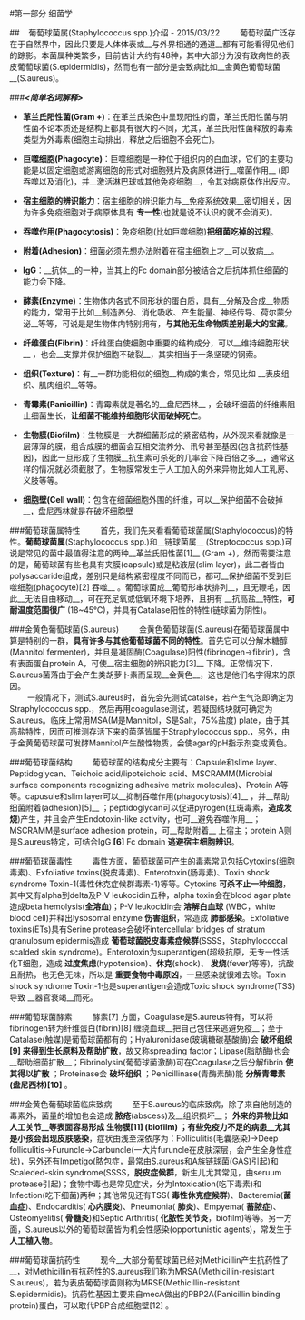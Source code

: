#第一部分 细菌学

##&nbsp;&nbsp;&nbsp;&nbsp;葡萄球菌属(Staphylococcus spp.)介绍 - 2015/03/22
&nbsp;&nbsp;&nbsp;&nbsp;&nbsp;&nbsp;&nbsp;&nbsp;葡萄球菌广泛存在于自然界中，因此只要是人体体表或__与外界相通的通道__都有可能看得见他们的踪影。本菌属种类繁多，目前估计大约有48种，其中大部分为没有致病性的表皮葡萄球菌(S.epidermidis)，然而也有一部分是会致病比如__金黄色葡萄球菌__(S.aureus)。

###___<简单名词解释>___
- __革兰氏阳性菌(Gram +)__：在革兰氏染色中呈现阳性的菌，革兰氏阳性菌与阴性菌不论本质还是结构上都具有很大的不同，尤其，革兰氏阳性菌释放的毒素类型为外毒素(细胞主动排出，释放之后细胞不会死亡)。  

- __巨噬细胞(Phagocyte)__：巨噬细胞是一种位于组织内的白血球，它们的主要功能是以固定细胞或游离细胞的形式对细胞残片及病原体进行__噬菌作用__ (即吞噬以及消化)，并__激活淋巴球或其他免疫细胞__，令其对病原体作出反应。  

- __宿主细胞的辨识能力__：宿主细胞的辨识能力与__免疫系统效果__密切相关，因为许多免疫细胞对于病原体具有 __专一性__(也就是说不认识的就不会消灭)。  

- __吞噬作用(Phagocytosis)__：免疫细胞(比如巨噬细胞)__把细菌吃掉的过程__。  

- __附着(Adhesion)__：细菌必须先想办法附着在宿主细胞上才__可以致病__。  

- __IgG__：__抗体__的一种，当其上的Fc domain部分被结合之后抗体抓住细菌的能力会下降。  

- __酵素(Enzyme)__：生物体内各式不同形状的蛋白质，具有__分解及合成__物质的能力，常用于比如__制造养分、消化吸收、产生能量、神经传导、荷尔蒙分泌__等等，可说是是生物体内特别拥有，__与其他无生命物质差别最大的宝藏__。  

- __纤维蛋白(Fibrin)__：纤维蛋白使细胞中重要的结构成分，可以__维持细胞形状__ ，也会__支撑并保护细胞不破裂__，其实相当于一条坚硬的钢索。  

- __组织(Texture)__：有__一群功能相似的细胞__构成的集合，常见比如 __表皮组织、肌肉组织__等等。  

- __青霉素(Panicillin)__：青霉素就是著名的__盘尼西林__ ，会破坏细菌的纤维素阻止细菌生长，__让细菌不能维持细胞形状而破掉死亡__。  

- __生物膜(Biofilm)__：生物膜是一大群细菌形成的紧密结构，从外观来看就像是一层薄薄的膜，组合成膜的细菌会互相交流养分、讯号甚至基因(包含抗药性基因)，因此一旦形成了生物膜__抗生素可杀死的几率会下降百倍之多__，通常这样的情况就必须截肢了。生物膜常发生于人工加入的外来异物比如人工乳房、义肢等等。  

- __细胞壁(Cell wall)__：包含在细菌细胞外围的纤维，可以__保护细菌不会破掉__，盘尼西林就是在破坏细胞壁

###葡萄球菌属特性
&nbsp;&nbsp;&nbsp;&nbsp;&nbsp;&nbsp;&nbsp;&nbsp;首先，我们先来看看葡萄球菌属(Staphylococcus)的特性。__葡萄球菌属__(Staphylococcus spp.)和__链球菌属__ (Streptococcus spp.)可说是常见的菌中最值得注意的两种__革兰氏阳性菌[1]__ (Gram +)，然而需要注意的是，葡萄球菌有些也具有夹膜(capsule)或是粘液层(slim layer)，此二者皆由polysaccaride组成，差别只是结构紧密程度不同而已，都可__保护细菌不受到巨噬细胞(phagocyte)[2] 吞噬__ 。葡萄球菌成__葡萄形串状排列__，且无鞭毛，因此__无法自由移动__，可在充足氧或低氧环境下培养，且拥有 __抗高盐__特性，__可耐温度范围很广__ (18~45℃)，并具有Catalase阳性的特性(链球菌为阴性)。

###金黄色葡萄球菌(S.aureus)
&nbsp;&nbsp;&nbsp;&nbsp;&nbsp;&nbsp;&nbsp;&nbsp;金黄色葡萄球菌(S.aureus)在葡萄球菌属中算是特别的一群，__具有许多与其他葡萄球菌不同的特性__。首先它可以分解木糖醇(Mannitol fermenter)，并且是凝固酶(Coagulase)阳性(fibrinogen->fibrin)，含有表面蛋白protein A，可使__宿主细胞的辨识能力[3]__ 下降。正常情况下，S.aureus菌落由于会产生类胡萝卜素而呈现__金黄色__，这也是他们名字得来的原因。  
&nbsp;&nbsp;&nbsp;&nbsp;&nbsp;&nbsp;&nbsp;&nbsp;一般情况下，测试S.aureus时，首先会先测试catalse，若产生气泡即确定为Straphylococcus spp.，然后再用coagulase测试，若凝固结块就可确定为S.aureus。临床上常用MSA(M是Mannitol，S是Salt，75%盐度) plate，由于其高盐特性，因而可推测存活下来的菌落皆属于Straphylococcus spp.，另外，由于金黄葡萄球菌可发酵Mannitol产生酸性物质，会使agar的pH指示剂变成黄色。

###葡萄球菌结构
&nbsp;&nbsp;&nbsp;&nbsp;&nbsp;&nbsp;&nbsp;&nbsp;葡萄球菌的结构成分主要有：Capsule和slime layer、Peptidoglycan、Teichoic acid/lipoteichoic acid、MSCRAMM(Microbial surface components recognizing adhesive matrix molecules)、Protein A等等。capusule和slim layer可以__抑制吞噬作用(phagocytosis)[4]__ ，并__帮助细菌附着(adhesion)[5]__ ；peptidoglycan可以促进pyrogen(红斑毒素，__造成发烧__)产生，并且会产生Endotoxin-like activity，也可__避免吞噬作用__；MSCRAMM是surface adhesion protein，可__帮助附着__ 上宿主；protein A则是S.aureus特定，可结合IgG __[6]__ Fc domain __逃避宿主细胞辨识__。

###葡萄球菌毒性
&nbsp;&nbsp;&nbsp;&nbsp;&nbsp;&nbsp;&nbsp;&nbsp;毒性方面，葡萄球菌可产生的毒素常见包括Cytoxins(细胞毒素)、Exfoliative toxins(脱皮毒素)、Enterotoxin(肠毒素)、Toxin shock syndrome Toxin-1(毒性休克症候群毒素-1)等等。Cytoxins __可杀不止一种细胞__，其中又有alpha到delta及P-V leukocidin五种，alpha toxin会在blood agar plate造成beta hemolysis(__全溶血__)；P-V leukocidin会 __溶解白血球__ (WBC，white blood cell)并释出lysosomal enzyme __伤害组织__，常造成  __肺部感染__。Exfoliative toxins(ETs)具有Serine protease会破坏intercellular bridges of stratum granulosum epidermis造成 __葡萄球菌脱皮毒素症候群__(SSSS，Staphylococcal scalded skin syndrome)。Enterotoxin为superantigen(超级抗原，无专一性活化T细胞，造成 __过度焦虑__(hypotension)、__休克__(shock)、 __发烧__(fever)等等)，抗酸且耐热，也无色无味，所以是 __重要食物中毒原凶__，一旦感染就很难去除。Toxin shock syndrome Toxin-1也是superantigen会造成Toxic shock syndrome(TSS)导致 __器官衰竭__而死。

###葡萄球菌酵素
&nbsp;&nbsp;&nbsp;&nbsp;&nbsp;&nbsp;&nbsp;&nbsp;酵素[7] 方面，Coagulase是S.aureus特有，可以将fibrinogen转为纤维蛋白(fibrin)[8] 缠绕血球__把自己包住来逃避免疫__；至于Catalase(触媒)是葡萄球菌都有的；Hyaluronidase(玻璃糖碳基酸酶)会 __破坏组织[9] 来得到生长原料及帮助扩散__，故又称spreading factor；Lipase(脂肪酶)也会__帮助细菌扩散__；Fibrinolysin(葡萄球菌激酶)可在Coagulase之后分解fibrin __使其得以扩散__ ；Proteinase会  __破坏组织__ ；Penicillinase(青酶素酶)能 __分解青霉素(盘尼西林)[10]__ 。

###金黄色葡萄球菌临床致病
&nbsp;&nbsp;&nbsp;&nbsp;&nbsp;&nbsp;&nbsp;&nbsp;至于S.aureus的临床致病，除了来自他制造的毒素外，菌量的增加也会造成 __脓疮__(abscess)及__组织损坏__； __外来的异物比如人工关节__等表面容易形成 __生物膜[11]__ (biofilm) ；有些免疫力不足的病患__尤其是小孩会出现皮肤感染__，症状由浅至深依序为：Folliculitis(毛囊感染)->Deep folliculitis->Furuncle->Carbuncle(一大片furuncle在皮肤深层，会产生全身性症状)，另外还有Impetigo(脓包症，最常由S.aureus和A族链球菌(GAS)引起)和Scaleded-skin syndrome(SSSS，__脱皮症候群__，新生儿尤其常见，由seruum protease引起)；食物中毒也是常见症状，分为Intoxication(吃下毒素)和Infection(吃下细菌)两种；其他常见还有TSS( __毒性休克症候群__)、Bacteremia(__菌血症__)、Endocarditis( __心内膜炎__)、Pneumonia( __肺炎__)、Empyema( __蓄脓症__)、Osteomyelitis( __骨髓炎__)和Septic Arthritis( __化脓性关节炎__，biofilm)等等。另一方面，S.aureus以外的葡萄球菌皆为机会性感染(opportunistic agents)，常发生于 __人工植入物__。

###葡萄球菌抗药性
&nbsp;&nbsp;&nbsp;&nbsp;&nbsp;&nbsp;&nbsp;&nbsp;现今__大部分葡萄球菌已经对Methicillin产生抗药性了__，对Methicillin有抗药性的S.aureus我们称为MRSA(Methicillin-resistant S.aureus)，若为表皮葡萄球菌则称为MRSE(Methicillin-resistant S.epidermidis)。抗药性基因主要来自mecA做出的PBP2A(Panicillin binding protein)蛋白，可以取代PBP合成细胞壁[12] 。
